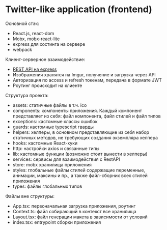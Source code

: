 # Twitter-like application (frontend)
Основной стэк:
- React.js, react-dom
- Mobx, mobx-react-lite
- express для хостинга на сервере
- webpack

Клиент-серверное взаимодействие:
- [REST API на express](https://github.com/RichieVan/Twitter-like-application-backend)
- Изображения хранятся на Imgur, получение и загрузка через API
- Авторизация по access и refresh токенам, передача в формате JWT
- Роутинг происходит на клиенте

Структура проекта:
- assets: статичные файлы в т.ч. ico
- components: компоненты приложения. Каждый компонент представляет из себя: файл компонента, файл стилей и файл типов
- exceptions: кастомные классы ошибок
- guards: кастомные typescript гварды
- helpers: хелперы, в основном представляющие из себя набор статичных методов, не требующих создания экземпляра хелпера
- hooks: кастомные React-хуки
- http: настройки axios и связанные типы
- lib: кастомные функции (возможно стоит вынести в хелперы)
- services: сервисы для взаимодействия с RestAPI
- store: mobx хранилища приложения
- styles: глобальные файлы стилей содержащие переменные, анимации, максины и пр., а также файл-сборник всех стилей приложения
- types: файлы глобальных типов

Файлы вне структуры:
- App.tsx: первоначальная загрузка приложения, роутинг
- Context.ts: файл собирающий в контекст все хранилища
- Layout.tsx: файл генерации макета в зависимости от условий
- index.tsx: entrypoint сборки приложения
